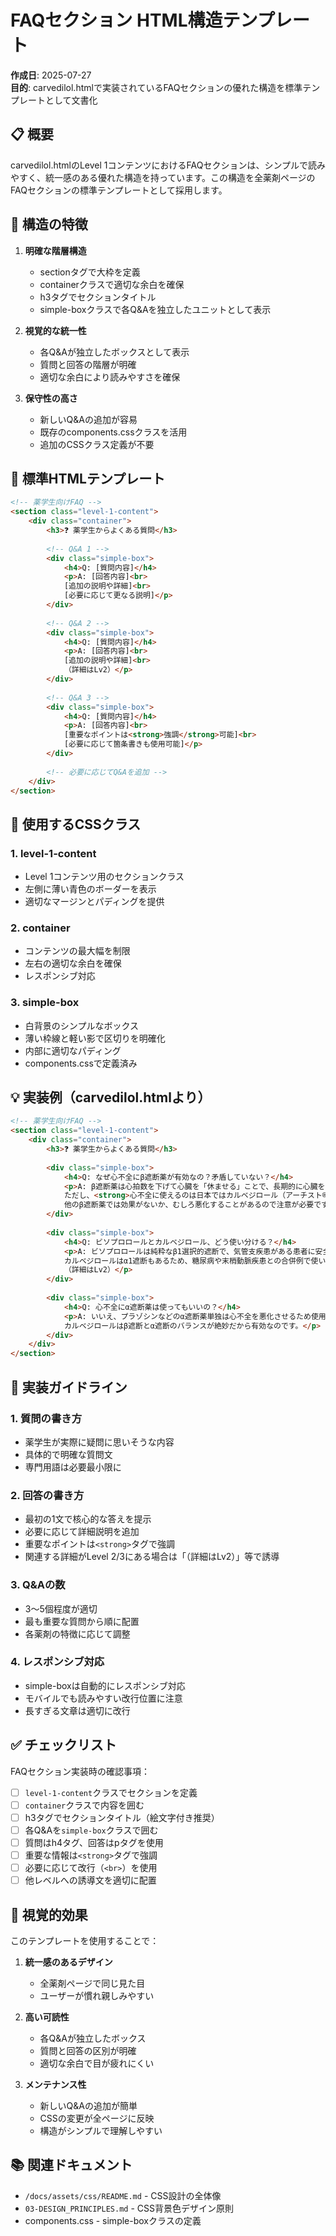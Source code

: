 # FAQセクション HTML構造テンプレート

**作成日**: 2025-07-27  
**目的**: carvedilol.htmlで実装されているFAQセクションの優れた構造を標準テンプレートとして文書化

## 📋 概要

carvedilol.htmlのLevel 1コンテンツにおけるFAQセクションは、シンプルで読みやすく、統一感のある優れた構造を持っています。この構造を全薬剤ページのFAQセクションの標準テンプレートとして採用します。

## 🎯 構造の特徴

1. **明確な階層構造**
   - sectionタグで大枠を定義
   - containerクラスで適切な余白を確保
   - h3タグでセクションタイトル
   - simple-boxクラスで各Q&Aを独立したユニットとして表示

2. **視覚的な統一性**
   - 各Q&Aが独立したボックスとして表示
   - 質問と回答の階層が明確
   - 適切な余白により読みやすさを確保

3. **保守性の高さ**
   - 新しいQ&Aの追加が容易
   - 既存のcomponents.cssクラスを活用
   - 追加のCSSクラス定義が不要

## 📝 標準HTMLテンプレート

```html
<!-- 薬学生向けFAQ -->
<section class="level-1-content">
    <div class="container">
        <h3>❓ 薬学生からよくある質問</h3>
        
        <!-- Q&A 1 -->
        <div class="simple-box">
            <h4>Q: [質問内容]</h4>
            <p>A: [回答内容]<br>
            [追加の説明や詳細]<br>
            [必要に応じて更なる説明]</p>
        </div>
        
        <!-- Q&A 2 -->
        <div class="simple-box">
            <h4>Q: [質問内容]</h4>
            <p>A: [回答内容]<br>
            [追加の説明や詳細]<br>
            （詳細はLv2）</p>
        </div>
        
        <!-- Q&A 3 -->
        <div class="simple-box">
            <h4>Q: [質問内容]</h4>
            <p>A: [回答内容]<br>
            [重要なポイントは<strong>強調</strong>可能]<br>
            [必要に応じて箇条書きも使用可能]</p>
        </div>
        
        <!-- 必要に応じてQ&Aを追加 -->
    </div>
</section>
```

## 🔧 使用するCSSクラス

### 1. **level-1-content**
- Level 1コンテンツ用のセクションクラス
- 左側に薄い青色のボーダーを表示
- 適切なマージンとパディングを提供

### 2. **container**
- コンテンツの最大幅を制限
- 左右の適切な余白を確保
- レスポンシブ対応

### 3. **simple-box**
- 白背景のシンプルなボックス
- 薄い枠線と軽い影で区切りを明確化
- 内部に適切なパディング
- components.cssで定義済み

## 💡 実装例（carvedilol.htmlより）

```html
<!-- 薬学生向けFAQ -->
<section class="level-1-content">
    <div class="container">
        <h3>❓ 薬学生からよくある質問</h3>
        
        <div class="simple-box">
            <h4>Q: なぜ心不全にβ遮断薬が有効なの？矛盾していない？</h4>
            <p>A: β遮断薬は心拍数を下げて心臓を「休ませる」ことで、長期的に心臓を守ります。<br>
            ただし、<strong>心不全に使えるのは日本ではカルベジロール（アーチスト®）とビソプロロール（メインテート®）だけ</strong>です。<br>
            他のβ遮断薬では効果がないか、むしろ悪化することがあるので注意が必要です。</p>
        </div>
        
        <div class="simple-box">
            <h4>Q: ビソプロロールとカルベジロール、どう使い分ける？</h4>
            <p>A: ビソプロロールは純粋なβ1選択的遮断で、気管支疾患がある患者に安全。<br>
            カルベジロールはα1遮断もあるため、糖尿病や末梢動脈疾患との合併例で使いやすいです。<br>
            （詳細はLv2）</p>
        </div>
        
        <div class="simple-box">
            <h4>Q: 心不全にα遮断薬は使ってもいいの？</h4>
            <p>A: いいえ、プラゾシンなどのα遮断薬単独は心不全を悪化させるため使用禁忌です。<br>
            カルベジロールはβ遮断とα遮断のバランスが絶妙だから有効なのです。</p>
        </div>
    </div>
</section>
```

## 📌 実装ガイドライン

### 1. **質問の書き方**
- 薬学生が実際に疑問に思いそうな内容
- 具体的で明確な質問文
- 専門用語は必要最小限に

### 2. **回答の書き方**
- 最初の1文で核心的な答えを提示
- 必要に応じて詳細説明を追加
- 重要なポイントは`<strong>`タグで強調
- 関連する詳細がLevel 2/3にある場合は「（詳細はLv2）」等で誘導

### 3. **Q&Aの数**
- 3〜5個程度が適切
- 最も重要な質問から順に配置
- 各薬剤の特徴に応じて調整

### 4. **レスポンシブ対応**
- simple-boxは自動的にレスポンシブ対応
- モバイルでも読みやすい改行位置に注意
- 長すぎる文章は適切に改行

## ✅ チェックリスト

FAQセクション実装時の確認事項：

- [ ] `level-1-content`クラスでセクションを定義
- [ ] `container`クラスで内容を囲む
- [ ] h3タグでセクションタイトル（絵文字付き推奨）
- [ ] 各Q&Aを`simple-box`クラスで囲む
- [ ] 質問はh4タグ、回答はpタグを使用
- [ ] 重要な情報は`<strong>`タグで強調
- [ ] 必要に応じて改行（`<br>`）を使用
- [ ] 他レベルへの誘導文を適切に配置

## 🎨 視覚的効果

このテンプレートを使用することで：

1. **統一感のあるデザイン**
   - 全薬剤ページで同じ見た目
   - ユーザーが慣れ親しみやすい

2. **高い可読性**
   - 各Q&Aが独立したボックス
   - 質問と回答の区別が明確
   - 適切な余白で目が疲れにくい

3. **メンテナンス性**
   - 新しいQ&Aの追加が簡単
   - CSSの変更が全ページに反映
   - 構造がシンプルで理解しやすい

## 📚 関連ドキュメント

- `/docs/assets/css/README.md` - CSS設計の全体像
- `03-DESIGN_PRINCIPLES.md` - CSS背景色デザイン原則
- components.css - simple-boxクラスの定義